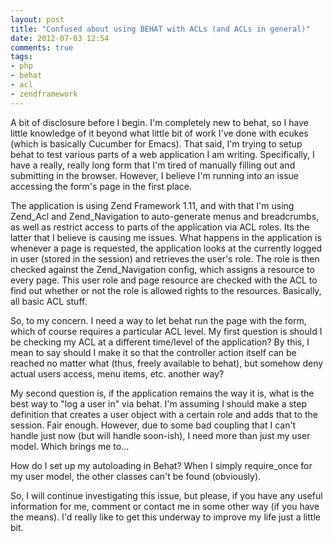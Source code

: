 ```yaml
---
layout: post
title: "Confused about using BEHAT with ACLs (and ACLs in general)"
date: 2012-07-03 12:54
comments: true
tags:
- php
- behat
- acl
- zendframework
---
```

A bit of disclosure before I begin. I'm completely new to behat, so I have little knowledge of it beyond what little bit of work I've done with ecukes (which is basically Cucumber for Emacs). That said, I'm trying to setup behat to test various parts of a web application I am writing. Specifically, I have a really, really long form that I'm tired of manually filling out and submitting in the browser. However, I believe I'm running into an issue accessing the form's page in the first place.
<!-- more -->
The application is using Zend Framework 1.11, and with that I'm using Zend_Acl and Zend_Navigation to auto-generate menus and breadcrumbs, as well as restrict access to parts of the application via ACL roles. Its the latter that I believe is causing me issues. What happens in the application is whenever a page is requested, the application looks at the currently logged in user (stored in the session) and retrieves the user's role. The role is then checked against the Zend_Navigation config, which assigns a resource to every page. This user role and page resource are checked with the ACL to find out whether or not the role is allowed rights to the resources. Basically, all basic ACL stuff.

So, to my concern. I need a way to let behat run the page with the form, which of course requires a particular ACL level. My first question is should I be checking my ACL at a different time/level of the application? By this, I mean to say should I make it so that the controller action itself can be reached no matter what (thus, freely available to behat), but somehow deny actual users access, menu items, etc. another way? 

My second question is, if the application remains the way it is, what is the best way to "log a user in" via behat. I'm assuming I should make a step definition that creates a user object with a certain role and adds that to the session. Fair enough. However, due to some bad coupling that I can't handle just now (but will handle soon-ish), I need more than just my user model. Which brings me to...

How do I set up my autoloading in Behat? When I simply require_once for my user model, the other classes can't be found (obviously). 

So, I will continue investigating this issue, but please, if you have any useful information for me, comment or contact me in some other way (if you have the means). I'd really like to get this underway to improve my life just a little bit.
